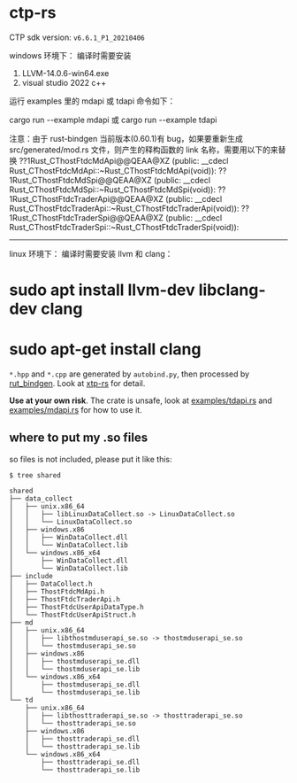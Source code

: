 # ctp-rs
CTP sdk version: `v6.6.1_P1_20210406`

windows 环境下：
编译时需要安装 
1. LLVM-14.0.6-win64.exe
2. visual studio 2022 c++

运行 examples 里的 mdapi 或 tdapi 命令如下：

cargo run --example mdapi
或
cargo run --example tdapi


注意：由于 rust-bindgen 当前版本(0.60.1)有 bug，如果要重新生成 src/generated/mod.rs 文件，则产生的释构函数的 link 名称，需要用以下的来替换
??1Rust_CThostFtdcMdApi@@QEAA@XZ (public: __cdecl Rust_CThostFtdcMdApi::~Rust_CThostFtdcMdApi(void)):
??1Rust_CThostFtdcMdSpi@@QEAA@XZ (public: __cdecl Rust_CThostFtdcMdSpi::~Rust_CThostFtdcMdSpi(void)):
??1Rust_CThostFtdcTraderApi@@QEAA@XZ (public: __cdecl Rust_CThostFtdcTraderApi::~Rust_CThostFtdcTraderApi(void)):
??1Rust_CThostFtdcTraderSpi@@QEAA@XZ (public: __cdecl Rust_CThostFtdcTraderSpi::~Rust_CThostFtdcTraderSpi(void)):

-------------------------------------------------------------------
linux 环境下：
编译时需要安装 llvm 和 clang： 
# sudo apt install llvm-dev libclang-dev clang
# sudo apt-get install clang

`*.hpp` and `*.cpp` are generated by `autobind.py`, then processed by [rut_bindgen](https://rust-lang.github.io/rust-bindgen/requirements.html). Look at [xtp-rs](https://github.com/dovahcrow/xtp-rs) for detail.

__Use at your own risk__. The crate is unsafe, look at [examples/tdapi.rs](./examples/tdapi.rs) and [examples/mdapi.rs](./examples/mdapi.rs) for how to use it.

## where to put my .so files
so files is not included, please put it like this:

```
$ tree shared

shared
├── data_collect
│   ├── unix.x86_64
│   │   ├── libLinuxDataCollect.so -> LinuxDataCollect.so
│   │   └── LinuxDataCollect.so
│   ├── windows.x86
│   │   ├── WinDataCollect.dll
│   │   └── WinDataCollect.lib
│   └── windows.x86_x64
│       ├── WinDataCollect.dll
│       └── WinDataCollect.lib
├── include
│   ├── DataCollect.h
│   ├── ThostFtdcMdApi.h
│   ├── ThostFtdcTraderApi.h
│   ├── ThostFtdcUserApiDataType.h
│   └── ThostFtdcUserApiStruct.h
├── md
│   ├── unix.x86_64
│   │   ├── libthostmduserapi_se.so -> thostmduserapi_se.so
│   │   └── thostmduserapi_se.so
│   ├── windows.x86
│   │   ├── thostmduserapi_se.dll
│   │   └── thostmduserapi_se.lib
│   └── windows.x86_x64
│       ├── thostmduserapi_se.dll
│       └── thostmduserapi_se.lib
└── td
    ├── unix.x86_64
    │   ├── libthosttraderapi_se.so -> thosttraderapi_se.so
    │   └── thosttraderapi_se.so
    ├── windows.x86
    │   ├── thosttraderapi_se.dll
    │   └── thosttraderapi_se.lib
    └── windows.x86_x64
        ├── thosttraderapi_se.dll
        └── thosttraderapi_se.lib
```
